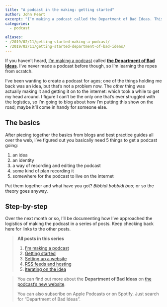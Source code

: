 ```yaml
---
title: "A podcast in the making: getting started"
author: John Peart
excerpt: "I’m making a podcast called the Department of Bad Ideas. This series of posts tell you a bit about how I’m doing it, in case you want to make your own."
categories:
  - podcast

aliases:
- /2019/02/11/getting-started-making-a-podcast/
- /2019/02/11/getting-started-department-of-bad-ideas/
---
```


If you haven’t heard, [I’m making a podcast](/2019/01/27/department-of-bad-ideas) called [**the Department of Bad Ideas**](//badideas.podcast.johnpe.art). I’ve never made a podcast before though, so I’m learning the ropes from scratch.

I’ve been wanting to create a podcast for ages; one of the things holding me back was an idea, but that’s not a problem now. The *other* thing was actually making it and getting it on to the internet: which took a while to get my head around. I figure I can’t be the only one that’s ever struggled with the logistics, so I’m going to blog about how I’m putting this show on the road; maybe it’ll come in handy for someone else.

## The basics

After piecing together the basics from blogs and best practice guides all over the web, I’ve figured out you basically need 5 things to get a podcast going:

1. an idea
2. an identity
3. a way of recording and editing the podcast
4. some kind of plan recording it
5. somewhere for the podcast to live on the internet

Put them together and what have you got? *Bibbidi bobbidi boo*; or so the theory goes anyway.

## Step-by-step

Over the next month or so, I’ll be documenting how I’ve approached the logistics of making the podcast in a series of posts. Keep checking back here for links to the other posts.

> **All posts in this series**
>
> 1. [I'm making a podcast](/2019/01/27/department-of-bad-ideas)
> 2. [Getting started](/2019/02/11/getting-started-department-of-bad-ideas)
> 3. [Setting up a website](/2019/02/11/department-of-bad-ideas-hosting-and-website)
> 4. [RSS feeds and hosting](/2019/05/27/department-of-bad-ideas-rss-feeds-and-hosting)
> 5. [Iterating on the idea](/2020/03/15/department-of-bad-ideas-iterating-on-the-idea)


> You can find out more about the **Department of Bad Ideas** on [the podcast’s new website](//badideas.podcast.johnpe.art).
>
> You can also subscribe on Apple Podcasts or on Spotify. Just search for “Department of Bad Ideas”.
